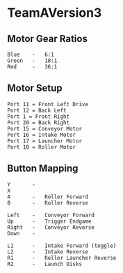 # TeamAVersion3

## Motor Gear Ratios

    Blue    -   6:1
    Green   -   18:1
    Red     -   36:1

## Motor Setup

    Port 11 = Front Left Drive
    Port 12 = Back Left
    Port 1 = Front Right
    Port 20 = Back Right
    Port 15 = Conveyor Motor
    Port 16 = Intake Motor
    Port 17 = Launcher Motor
    Port 10 = Roller Motor

## Button Mapping

    Y       -   
    X
    A       -   Roller Forward
    B       -   Roller Reverse

    Left    -   Conveyor Forward
    Up      -   Trigger Endgame
    Right   -   Conveyor Reverse
    Down    -

    L1      -   Intake Forward (toggle)
    L2      -   Intake Reverse
    R1      -   Roller Launcher Reverse
    R2      -   Launch Disks
    
